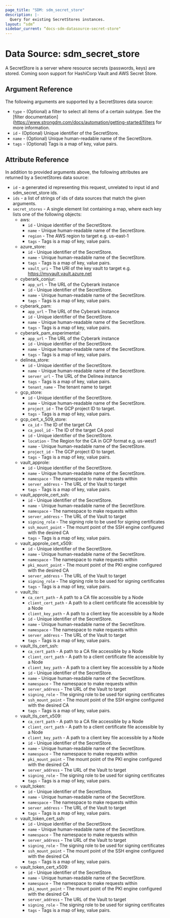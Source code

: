 ```yaml
---
page_title: "SDM: sdm_secret_store"
description: |-
  Query for existing SecretStores instances.
layout: “sdm”
sidebar_current: “docs-sdm-datasource-secret-store"
---
```

# Data Source: sdm_secret_store

A SecretStore is a server where resource secrets (passwords, keys) are stored.
 Coming soon support for HashiCorp Vault and AWS Secret Store.
## Argument Reference
The following arguments are supported by a SecretStores data source:
* `type` - (Optional) a filter to select all items of a certain subtype. See the [filter documentation](https://www.strongdm.com/docs/automation/getting-started/filters for more information.
* `id` - (Optional) Unique identifier of the SecretStore.
* `name` - (Optional) Unique human-readable name of the SecretStore.
* `tags` - (Optional) Tags is a map of key, value pairs.
## Attribute Reference
In addition to provided arguments above, the following attributes are returned by a SecretStores data source:
* `id` - a generated id representing this request, unrelated to input id and sdm_secret_store ids.
* `ids` - a list of strings of ids of data sources that match the given arguments.
* `secret_stores` - A single element list containing a map, where each key lists one of the following objects:
	* aws:
		* `id` - Unique identifier of the SecretStore.
		* `name` - Unique human-readable name of the SecretStore.
		* `region` - The AWS region to target e.g. us-east-1
		* `tags` - Tags is a map of key, value pairs.
	* azure_store:
		* `id` - Unique identifier of the SecretStore.
		* `name` - Unique human-readable name of the SecretStore.
		* `tags` - Tags is a map of key, value pairs.
		* `vault_uri` - The URI of the key vault to target e.g. https://myvault.vault.azure.net
	* cyberark_conjur:
		* `app_url` - The URL of the Cyberark instance
		* `id` - Unique identifier of the SecretStore.
		* `name` - Unique human-readable name of the SecretStore.
		* `tags` - Tags is a map of key, value pairs.
	* cyberark_pam:
		* `app_url` - The URL of the Cyberark instance
		* `id` - Unique identifier of the SecretStore.
		* `name` - Unique human-readable name of the SecretStore.
		* `tags` - Tags is a map of key, value pairs.
	* cyberark_pam_experimental:
		* `app_url` - The URL of the Cyberark instance
		* `id` - Unique identifier of the SecretStore.
		* `name` - Unique human-readable name of the SecretStore.
		* `tags` - Tags is a map of key, value pairs.
	* delinea_store:
		* `id` - Unique identifier of the SecretStore.
		* `name` - Unique human-readable name of the SecretStore.
		* `server_url` - The URL of the Delinea instance
		* `tags` - Tags is a map of key, value pairs.
		* `tenant_name` - The tenant name to target
	* gcp_store:
		* `id` - Unique identifier of the SecretStore.
		* `name` - Unique human-readable name of the SecretStore.
		* `project_id` - The GCP project ID to target.
		* `tags` - Tags is a map of key, value pairs.
	* gcp_cert_x_509_store:
		* `ca_id` - The ID of the target CA
		* `ca_pool_id` - The ID of the target CA pool
		* `id` - Unique identifier of the SecretStore.
		* `location` - The Region for the CA in GCP format e.g. us-west1
		* `name` - Unique human-readable name of the SecretStore.
		* `project_id` - The GCP project ID to target.
		* `tags` - Tags is a map of key, value pairs.
	* vault_approle:
		* `id` - Unique identifier of the SecretStore.
		* `name` - Unique human-readable name of the SecretStore.
		* `namespace` - The namespace to make requests within
		* `server_address` - The URL of the Vault to target
		* `tags` - Tags is a map of key, value pairs.
	* vault_approle_cert_ssh:
		* `id` - Unique identifier of the SecretStore.
		* `name` - Unique human-readable name of the SecretStore.
		* `namespace` - The namespace to make requests within
		* `server_address` - The URL of the Vault to target
		* `signing_role` - The signing role to be used for signing certificates
		* `ssh_mount_point` - The mount point of the SSH engine configured with the desired CA
		* `tags` - Tags is a map of key, value pairs.
	* vault_approle_cert_x509:
		* `id` - Unique identifier of the SecretStore.
		* `name` - Unique human-readable name of the SecretStore.
		* `namespace` - The namespace to make requests within
		* `pki_mount_point` - The mount point of the PKI engine configured with the desired CA
		* `server_address` - The URL of the Vault to target
		* `signing_role` - The signing role to be used for signing certificates
		* `tags` - Tags is a map of key, value pairs.
	* vault_tls:
		* `ca_cert_path` - A path to a CA file accessible by a Node
		* `client_cert_path` - A path to a client certificate file accessible by a Node
		* `client_key_path` - A path to a client key file accessible by a Node
		* `id` - Unique identifier of the SecretStore.
		* `name` - Unique human-readable name of the SecretStore.
		* `namespace` - The namespace to make requests within
		* `server_address` - The URL of the Vault to target
		* `tags` - Tags is a map of key, value pairs.
	* vault_tls_cert_ssh:
		* `ca_cert_path` - A path to a CA file accessible by a Node
		* `client_cert_path` - A path to a client certificate file accessible by a Node
		* `client_key_path` - A path to a client key file accessible by a Node
		* `id` - Unique identifier of the SecretStore.
		* `name` - Unique human-readable name of the SecretStore.
		* `namespace` - The namespace to make requests within
		* `server_address` - The URL of the Vault to target
		* `signing_role` - The signing role to be used for signing certificates
		* `ssh_mount_point` - The mount point of the SSH engine configured with the desired CA
		* `tags` - Tags is a map of key, value pairs.
	* vault_tls_cert_x509:
		* `ca_cert_path` - A path to a CA file accessible by a Node
		* `client_cert_path` - A path to a client certificate file accessible by a Node
		* `client_key_path` - A path to a client key file accessible by a Node
		* `id` - Unique identifier of the SecretStore.
		* `name` - Unique human-readable name of the SecretStore.
		* `namespace` - The namespace to make requests within
		* `pki_mount_point` - The mount point of the PKI engine configured with the desired CA
		* `server_address` - The URL of the Vault to target
		* `signing_role` - The signing role to be used for signing certificates
		* `tags` - Tags is a map of key, value pairs.
	* vault_token:
		* `id` - Unique identifier of the SecretStore.
		* `name` - Unique human-readable name of the SecretStore.
		* `namespace` - The namespace to make requests within
		* `server_address` - The URL of the Vault to target
		* `tags` - Tags is a map of key, value pairs.
	* vault_token_cert_ssh:
		* `id` - Unique identifier of the SecretStore.
		* `name` - Unique human-readable name of the SecretStore.
		* `namespace` - The namespace to make requests within
		* `server_address` - The URL of the Vault to target
		* `signing_role` - The signing role to be used for signing certificates
		* `ssh_mount_point` - The mount point of the SSH engine configured with the desired CA
		* `tags` - Tags is a map of key, value pairs.
	* vault_token_cert_x509:
		* `id` - Unique identifier of the SecretStore.
		* `name` - Unique human-readable name of the SecretStore.
		* `namespace` - The namespace to make requests within
		* `pki_mount_point` - The mount point of the PKI engine configured with the desired CA
		* `server_address` - The URL of the Vault to target
		* `signing_role` - The signing role to be used for signing certificates
		* `tags` - Tags is a map of key, value pairs.

